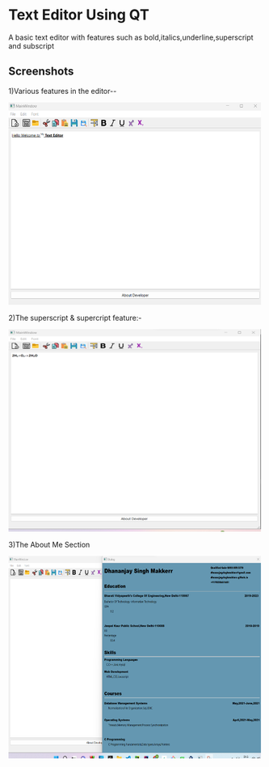 
# Text Editor Using QT

A basic text editor with features such as bold,italics,underline,superscript and subscript





## Screenshots

1)Various features in the editor--

<p><img src="/Outputs/op4.png" width="500px" height="400px"/></p>

2)The superscript & supercript feature:-

<p><img src="/Outputs/op3.png" width="500px" height="400px"/></p>

3)The About Me Section

<p><img src="/Outputs/op2.png" width="500px" height="400px"/></p>
